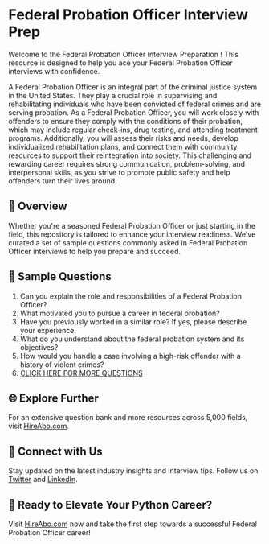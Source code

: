 # Federal Probation Officer Interview Prep

Welcome to the Federal Probation Officer Interview Preparation ! This resource is designed to help you ace your Federal Probation Officer interviews with confidence.

A Federal Probation Officer is an integral part of the criminal justice system in the United States. They play a crucial role in supervising and rehabilitating individuals who have been convicted of federal crimes and are serving probation. As a Federal Probation Officer, you will work closely with offenders to ensure they comply with the conditions of their probation, which may include regular check-ins, drug testing, and attending treatment programs. Additionally, you will assess their risks and needs, develop individualized rehabilitation plans, and connect them with community resources to support their reintegration into society. This challenging and rewarding career requires strong communication, problem-solving, and interpersonal skills, as you strive to promote public safety and help offenders turn their lives around.

## 🚀 Overview

Whether you're a seasoned Federal Probation Officer or just starting in the field, this repository is tailored to enhance your interview readiness. We've curated a set of sample questions commonly asked in Federal Probation Officer interviews to help you prepare and succeed.

## 📝 Sample Questions

1. Can you explain the role and responsibilities of a Federal Probation Officer?
2. What motivated you to pursue a career in federal probation?
3. Have you previously worked in a similar role? If yes, please describe your experience.
4. What do you understand about the federal probation system and its objectives?
5. How would you handle a case involving a high-risk offender with a history of violent crimes?
6. [CLICK HERE FOR MORE QUESTIONS](https://hireabo.com/job/9_1_39/Federal%20Probation%20Officer)

## 🌐 Explore Further

For an extensive question bank and more resources across 5,000 fields, visit [HireAbo.com](https://www.hireabo.com).

## 📱 Connect with Us

Stay updated on the latest industry insights and interview tips. Follow us on [Twitter](https://twitter.com/hireabo) and [LinkedIn](https://www.linkedin.com/in/hire-abo-3609972a8/).

## 🚀 Ready to Elevate Your Python Career?

Visit [HireAbo.com](https://www.hireabo.com) now and take the first step towards a successful Federal Probation Officer career!